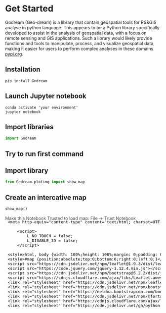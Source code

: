 # Get Started

Godream (Geo-dream) is a library that contain geospatial tools for RS&GIS analyse in python language. This appears to be a Python library specifically developed to assist in the analysis of geospatial data, with a focus on remote sensing and GIS applications. Such a library would likely provide functions and tools to manipulate, process, and visualize geospatial data, making it easier for users to perform complex analyses in these domains [pypi.org](https://pypi.org/project/Godream/).

## Installation

    pip install Godream


## Launch Jupyter notebook

    conda activate 'your environment'
    jupyter notebook


## Import libraries

```python
import Godream
```

## Try to run first command

## Import library

```python
from Godream.plotimg import show_map 
```

## Create an intercative map

```python
show_map()
```

<div style="width:100%;"><div style="position:relative;width:100%;height:0;padding-bottom:60%;"><span style="color:#565656">Make this Notebook Trusted to load map: File -> Trust Notebook</span><iframe srcdoc="&lt;!DOCTYPE html&gt;
&lt;html&gt;
&lt;head&gt;

    &lt;meta http-equiv=&quot;content-type&quot; content=&quot;text/html; charset=UTF-8&quot; /&gt;

        &lt;script&gt;
            L_NO_TOUCH = false;
            L_DISABLE_3D = false;
        &lt;/script&gt;

    &lt;style&gt;html, body {width: 100%;height: 100%;margin: 0;padding: 0;}&lt;/style&gt;
    &lt;style&gt;#map {position:absolute;top:0;bottom:0;right:0;left:0;}&lt;/style&gt;
    &lt;script src=&quot;https://cdn.jsdelivr.net/npm/leaflet@1.9.3/dist/leaflet.js&quot;&gt;&lt;/script&gt;
    &lt;script src=&quot;https://code.jquery.com/jquery-1.12.4.min.js&quot;&gt;&lt;/script&gt;
    &lt;script src=&quot;https://cdn.jsdelivr.net/npm/bootstrap@5.2.2/dist/js/bootstrap.bundle.min.js&quot;&gt;&lt;/script&gt;
    &lt;script src=&quot;https://cdnjs.cloudflare.com/ajax/libs/Leaflet.awesome-markers/2.0.2/leaflet.awesome-markers.js&quot;&gt;&lt;/script&gt;
    &lt;link rel=&quot;stylesheet&quot; href=&quot;https://cdn.jsdelivr.net/npm/leaflet@1.9.3/dist/leaflet.css&quot;/&gt;
    &lt;link rel=&quot;stylesheet&quot; href=&quot;https://cdn.jsdelivr.net/npm/bootstrap@5.2.2/dist/css/bootstrap.min.css&quot;/&gt;
    &lt;link rel=&quot;stylesheet&quot; href=&quot;https://netdna.bootstrapcdn.com/bootstrap/3.0.0/css/bootstrap.min.css&quot;/&gt;
    &lt;link rel=&quot;stylesheet&quot; href=&quot;https://cdn.jsdelivr.net/npm/@fortawesome/fontawesome-free@6.2.0/css/all.min.css&quot;/&gt;
    &lt;link rel=&quot;stylesheet&quot; href=&quot;https://cdnjs.cloudflare.com/ajax/libs/Leaflet.awesome-markers/2.0.2/leaflet.awesome-markers.css&quot;/&gt;
    &lt;link rel=&quot;stylesheet&quot; href=&quot;https://cdn.jsdelivr.net/gh/python-visualization/folium/folium/templates/leaflet.awesome.rotate.min.css&quot;/&gt;

            &lt;meta name=&quot;viewport&quot; content=&quot;width=device-width,
                initial-scale=1.0, maximum-scale=1.0, user-scalable=no&quot; /&gt;
            &lt;style&gt;
                #map_756e14362e49d94908abe18ad6a8e08d {
                    position: relative;
                    width: 100.0%;
                    height: 100.0%;
                    left: 0.0%;
                    top: 0.0%;
                }
                .leaflet-container { font-size: 1rem; }
            &lt;/style&gt;

    &lt;script src=&quot;https://unpkg.com/leaflet-control-geocoder/dist/Control.Geocoder.js&quot;&gt;&lt;/script&gt;
    &lt;link rel=&quot;stylesheet&quot; href=&quot;https://unpkg.com/leaflet-control-geocoder/dist/Control.Geocoder.css&quot;/&gt;
    &lt;script src=&quot;https://cdnjs.cloudflare.com/ajax/libs/leaflet.fullscreen/1.4.2/Control.FullScreen.min.js&quot;&gt;&lt;/script&gt;
    &lt;link rel=&quot;stylesheet&quot; href=&quot;https://cdnjs.cloudflare.com/ajax/libs/leaflet.fullscreen/1.4.2/Control.FullScreen.min.css&quot;/&gt;
    &lt;script src=&quot;https://cdnjs.cloudflare.com/ajax/libs/leaflet-locatecontrol/0.66.2/L.Control.Locate.min.js&quot;&gt;&lt;/script&gt;
    &lt;link rel=&quot;stylesheet&quot; href=&quot;https://cdnjs.cloudflare.com/ajax/libs/leaflet-locatecontrol/0.66.2/L.Control.Locate.min.css&quot;/&gt;
    &lt;script src=&quot;https://cdn.jsdelivr.net/gh/ljagis/leaflet-measure@2.1.7/dist/leaflet-measure.min.js&quot;&gt;&lt;/script&gt;
    &lt;link rel=&quot;stylesheet&quot; href=&quot;https://cdn.jsdelivr.net/gh/ljagis/leaflet-measure@2.1.7/dist/leaflet-measure.min.css&quot;/&gt;
    &lt;script src=&quot;https://cdn.jsdelivr.net/gh/ardhi/Leaflet.MousePosition/src/L.Control.MousePosition.min.js&quot;&gt;&lt;/script&gt;
    &lt;link rel=&quot;stylesheet&quot; href=&quot;https://cdn.jsdelivr.net/gh/ardhi/Leaflet.MousePosition/src/L.Control.MousePosition.min.css&quot;/&gt;
    &lt;script src=&quot;https://cdnjs.cloudflare.com/ajax/libs/leaflet.draw/1.0.2/leaflet.draw.js&quot;&gt;&lt;/script&gt;
    &lt;link rel=&quot;stylesheet&quot; href=&quot;https://cdnjs.cloudflare.com/ajax/libs/leaflet.draw/1.0.2/leaflet.draw.css&quot;/&gt;

            &lt;style&gt;
                #export {
                    position: absolute;
                    top: 5px;
                    right: 10px;
                    z-index: 999;
                    background: white;
                    color: black;
                    padding: 6px;
                    border-radius: 4px;
                    font-family: &#x27;Helvetica Neue&#x27;;
                    cursor: pointer;
                    font-size: 12px;
                    text-decoration: none;
                    top: 90px;
                }
            &lt;/style&gt;

&lt;/head&gt;
&lt;body&gt;


            &lt;div class=&quot;folium-map&quot; id=&quot;map_756e14362e49d94908abe18ad6a8e08d&quot; &gt;&lt;/div&gt;

    &lt;a href=&#x27;#&#x27; id=&#x27;export&#x27;&gt;Export&lt;/a&gt;
&lt;/body&gt;
&lt;script&gt;


            var map_756e14362e49d94908abe18ad6a8e08d = L.map(
                &quot;map_756e14362e49d94908abe18ad6a8e08d&quot;,
                {
                    center: [13.726, 100.514],
                    crs: L.CRS.EPSG3857,
                    zoom: 6,
                    zoomControl: true,
                    preferCanvas: false,
                }
            );





            L.Control.geocoder(
                {&quot;collapsed&quot;: true, &quot;defaultMarkGeocode&quot;: true, &quot;position&quot;: &quot;topleft&quot;, &quot;show&quot;: true}
            ).on(&#x27;markgeocode&#x27;, function(e) {
                map_756e14362e49d94908abe18ad6a8e08d.setView(e.geocode.center, 11);
            }).addTo(map_756e14362e49d94908abe18ad6a8e08d);



            L.control.fullscreen(
                {&quot;forceSeparateButton&quot;: false, &quot;position&quot;: &quot;topleft&quot;, &quot;title&quot;: &quot;Full Screen&quot;, &quot;titleCancel&quot;: &quot;Exit Full Screen&quot;}
            ).addTo(map_756e14362e49d94908abe18ad6a8e08d);


            var locate_control_86be0c50fd5f4f03d714c8e4467c29e5 = L.control.locate(
                {}
            ).addTo(map_756e14362e49d94908abe18ad6a8e08d);



            var measure_control_d67846a47b5432ca2b0dd5cffd2fa55b = new L.Control.Measure(
                {&quot;position&quot;: &quot;bottomright&quot;, &quot;primaryAreaUnit&quot;: &quot;sqmeters&quot;, &quot;primaryLengthUnit&quot;: &quot;meters&quot;, &quot;secondaryAreaUnit&quot;: &quot;acres&quot;, &quot;secondaryLengthUnit&quot;: &quot;miles&quot;});
            map_756e14362e49d94908abe18ad6a8e08d.addControl(measure_control_d67846a47b5432ca2b0dd5cffd2fa55b);



            var mouse_position_f54cb8c41005c57b2313e6f3e5f5ec17 = new L.Control.MousePosition(
                {&quot;emptyString&quot;: &quot;Unavailable&quot;, &quot;lngFirst&quot;: false, &quot;numDigits&quot;: 4, &quot;position&quot;: &quot;bottomleft&quot;, &quot;prefix&quot;: &quot;\u0026copy; GODream | Lat/Lon:&quot;, &quot;separator&quot;: &quot; | &quot;}
            );
            mouse_position_f54cb8c41005c57b2313e6f3e5f5ec17.options[&quot;latFormatter&quot;] =
                undefined;
            mouse_position_f54cb8c41005c57b2313e6f3e5f5ec17.options[&quot;lngFormatter&quot;] =
                undefined;
            map_756e14362e49d94908abe18ad6a8e08d.addControl(mouse_position_f54cb8c41005c57b2313e6f3e5f5ec17);


            var tile_layer_754ca668b713c627ba9a3b3d4cafd454 = L.tileLayer(
                &quot;https://mt1.google.com/vt/lyrs=p\u0026x={x}\u0026y={y}\u0026z={z}&quot;,
                {&quot;attribution&quot;: &quot;Google&quot;, &quot;detectRetina&quot;: false, &quot;maxNativeZoom&quot;: 18, &quot;maxZoom&quot;: 18, &quot;minZoom&quot;: 0, &quot;noWrap&quot;: false, &quot;opacity&quot;: 1, &quot;subdomains&quot;: &quot;abc&quot;, &quot;tms&quot;: false}
            ).addTo(map_756e14362e49d94908abe18ad6a8e08d);


            var tile_layer_0d4a9f55b6f4f1c37b174c296961bc4e = L.tileLayer(
                &quot;https://mt1.google.com/vt/lyrs=s\u0026x={x}\u0026y={y}\u0026z={z}&quot;,
                {&quot;attribution&quot;: &quot;Google&quot;, &quot;detectRetina&quot;: false, &quot;maxNativeZoom&quot;: 18, &quot;maxZoom&quot;: 18, &quot;minZoom&quot;: 0, &quot;noWrap&quot;: false, &quot;opacity&quot;: 1, &quot;subdomains&quot;: &quot;abc&quot;, &quot;tms&quot;: false}
            ).addTo(map_756e14362e49d94908abe18ad6a8e08d);


            var tile_layer_dbfe361b4c72b645eebd541452a32a61 = L.tileLayer(
                &quot;https://mt1.google.com/vt/lyrs=y\u0026x={x}\u0026y={y}\u0026z={z}&quot;,
                {&quot;attribution&quot;: &quot;Google&quot;, &quot;detectRetina&quot;: false, &quot;maxNativeZoom&quot;: 18, &quot;maxZoom&quot;: 18, &quot;minZoom&quot;: 0, &quot;noWrap&quot;: false, &quot;opacity&quot;: 1, &quot;subdomains&quot;: &quot;abc&quot;, &quot;tms&quot;: false}
            ).addTo(map_756e14362e49d94908abe18ad6a8e08d);


            var tile_layer_e039c5397ce64cdf84f97b216cdd2ee8 = L.tileLayer(
                &quot;https://{s}.tile.openstreetmap.org/{z}/{x}/{y}.png&quot;,
                {&quot;attribution&quot;: &quot;OpenStreetMap&quot;, &quot;detectRetina&quot;: false, &quot;maxNativeZoom&quot;: 18, &quot;maxZoom&quot;: 18, &quot;minZoom&quot;: 0, &quot;noWrap&quot;: false, &quot;opacity&quot;: 1, &quot;subdomains&quot;: &quot;abc&quot;, &quot;tms&quot;: false}
            ).addTo(map_756e14362e49d94908abe18ad6a8e08d);


            var tile_layer_995d0ca2152af443271dfedb8c542184 = L.tileLayer(
                &quot;https://basemap.sphere.gistda.or.th/tiles/sphere_hybrid/EPSG3857/{z}/{x}/{y}.jpeg?key=42B90819583344A789DA424BE70CDB61&quot;,
                {&quot;attribution&quot;: &quot;sphere.gistda&quot;, &quot;detectRetina&quot;: false, &quot;maxNativeZoom&quot;: 18, &quot;maxZoom&quot;: 18, &quot;minZoom&quot;: 0, &quot;noWrap&quot;: false, &quot;opacity&quot;: 1, &quot;subdomains&quot;: &quot;abc&quot;, &quot;tms&quot;: false}
            ).addTo(map_756e14362e49d94908abe18ad6a8e08d);


            var tile_layer_c1d342ffae532c896f29bf439e0c3c19 = L.tileLayer(
                &quot;https://basemap.sphere.gistda.or.th/tiles/thailand_images/EPSG3857/{z}/{x}/{y}.jpeg?key=test2022&quot;,
                {&quot;attribution&quot;: &quot;sphere.gistda&quot;, &quot;detectRetina&quot;: false, &quot;maxNativeZoom&quot;: 18, &quot;maxZoom&quot;: 18, &quot;minZoom&quot;: 0, &quot;noWrap&quot;: false, &quot;opacity&quot;: 1, &quot;subdomains&quot;: &quot;abc&quot;, &quot;tms&quot;: false}
            ).addTo(map_756e14362e49d94908abe18ad6a8e08d);


            var layer_control_4e89791911314ba13e390cb068a23a73 = {
                base_layers : {
                    &quot;Terrain&quot; : tile_layer_754ca668b713c627ba9a3b3d4cafd454,
                    &quot;Google Satellite&quot; : tile_layer_0d4a9f55b6f4f1c37b174c296961bc4e,
                    &quot;Hybrid&quot; : tile_layer_dbfe361b4c72b645eebd541452a32a61,
                    &quot;OpenStreetMap&quot; : tile_layer_e039c5397ce64cdf84f97b216cdd2ee8,
                    &quot;Gistda Hybrid&quot; : tile_layer_995d0ca2152af443271dfedb8c542184,
                    &quot;Gistda Satellite&quot; : tile_layer_c1d342ffae532c896f29bf439e0c3c19,
                },
                overlays :  {
                },
            };
            L.control.layers(
                layer_control_4e89791911314ba13e390cb068a23a73.base_layers,
                layer_control_4e89791911314ba13e390cb068a23a73.overlays,
                {&quot;autoZIndex&quot;: true, &quot;collapsed&quot;: true, &quot;position&quot;: &quot;topright&quot;}
            ).addTo(map_756e14362e49d94908abe18ad6a8e08d);
            tile_layer_0d4a9f55b6f4f1c37b174c296961bc4e.remove();
            tile_layer_dbfe361b4c72b645eebd541452a32a61.remove();
            tile_layer_e039c5397ce64cdf84f97b216cdd2ee8.remove();
            tile_layer_995d0ca2152af443271dfedb8c542184.remove();
            tile_layer_c1d342ffae532c896f29bf439e0c3c19.remove();


           var options = {
              position: &quot;topleft&quot;,
              draw: {&quot;circle&quot;: {&quot;allowIntersection&quot;: true}, &quot;marker&quot;: {&quot;allowIntersection&quot;: true}, &quot;polygon&quot;: {&quot;allowIntersection&quot;: true}, &quot;polyline&quot;: {&quot;allowIntersection&quot;: true}, &quot;rectangle&quot;: {&quot;allowIntersection&quot;: true}},
              edit: {&quot;featureGroup&quot;: null},
              }
            // FeatureGroup is to store editable layers.
            var drawnItems = new L.featureGroup().addTo(
                map_756e14362e49d94908abe18ad6a8e08d
            );
            options.edit.featureGroup = drawnItems;
            var draw_control_24c44b4aa7216ae43d230ebe5691612a = new L.Control.Draw(
                options
            ).addTo( map_756e14362e49d94908abe18ad6a8e08d );
            map_756e14362e49d94908abe18ad6a8e08d.on(L.Draw.Event.CREATED, function(e) {
                var layer = e.layer,
                    type = e.layerType;
                var coords = JSON.stringify(layer.toGeoJSON());
                layer.on(&#x27;click&#x27;, function() {
                    alert(coords);
                    console.log(coords);
                });
                drawnItems.addLayer(layer);
             });
            map_756e14362e49d94908abe18ad6a8e08d.on(&#x27;draw:created&#x27;, function(e) {
                drawnItems.addLayer(e.layer);
            });

            document.getElementById(&#x27;export&#x27;).onclick = function(e) {
                var data = drawnItems.toGeoJSON();
                var convertedData = &#x27;text/json;charset=utf-8,&#x27;
                    + encodeURIComponent(JSON.stringify(data));
                document.getElementById(&#x27;export&#x27;).setAttribute(
                    &#x27;href&#x27;, &#x27;data:&#x27; + convertedData
                );
                document.getElementById(&#x27;export&#x27;).setAttribute(
                    &#x27;download&#x27;, &quot;drawn_polygons.geojson&quot;
                );
            }


&lt;/script&gt;
&lt;/html&gt;" style="position:absolute;width:100%;height:100%;left:0;top:0;border:none !important;" allowfullscreen webkitallowfullscreen mozallowfullscreen></iframe></div></div>


<!-- ## Commands

* `mkdocs new [dir-name]` - Create a new project.
* `mkdocs serve` - Start the live-reloading docs server.
* `mkdocs build` - Build the documentation site.
* `mkdocs -h` - Print help message and exit.

## Project layout

    mkdocs.yml    # The configuration file.
    docs/
        index.md  # The documentation homepage.
        ...       # Other markdown pages, images and other files. -->
